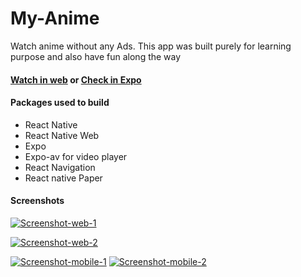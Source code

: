 # My-Anime
Watch anime without any Ads. This app was built purely for learning purpose and also have fun along the way

#### [Watch in web](https://my-anime.vercel.app/ "Watch in web") or [Check in Expo](https://expo.io/@gallant4473/my-anime "Check in Expo")

#### Packages used to build
- React Native
- React Native Web
- Expo
- Expo-av for video player
- React Navigation
- React native Paper

#### Screenshots
[![Screenshot-web-1](https://github.com/gallant4473/my-anime/blob/master/gitAssets/Screenshot-1.png "Screenshot-web-1")](https://github.com/gallant4473/my-anime/blob/master/gitAssets/Screenshot-1.png "Screenshot-web-1")

[![Screenshot-web-2](https://github.com/gallant4473/my-anime/blob/master/gitAssets/Screenshot-2.png "Screenshot-web-2")](https://github.com/gallant4473/my-anime/blob/master/gitAssets/Screenshot-2.png "Screenshot-web-2")

[![Screenshot-mobile-1](https://github.com/gallant4473/my-anime/blob/master/gitAssets/Screenshot-mobile-1.jpeg "Screenshot-mobile-1")](https://github.com/gallant4473/my-anime/blob/master/gitAssets/Screenshot-mobile-1.jpeg "Screenshot-mobile-1") [![Screenshot-mobile-2](https://github.com/gallant4473/my-anime/blob/master/gitAssets/Screenshot-mobile-2.jpeg "Screenshot-mobile-2")](https://github.com/gallant4473/my-anime/blob/master/gitAssets/Screenshot-mobile-2.jpeg "Screenshot-mobile-2")

